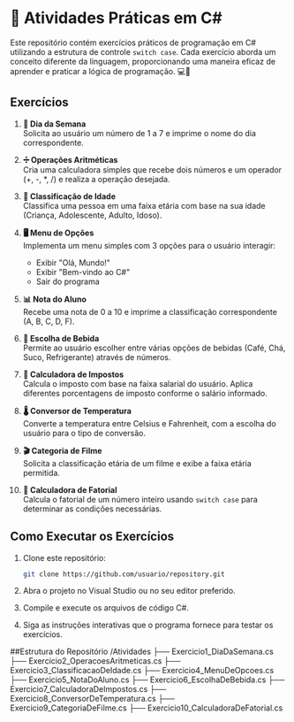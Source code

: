 # 📝 Atividades Práticas em C#

Este repositório contém exercícios práticos de programação em C# utilizando a estrutura de controle `switch case`. Cada exercício aborda um conceito diferente da linguagem, proporcionando uma maneira eficaz de aprender e praticar a lógica de programação. 💻🚀

## Exercícios

1. **📅 Dia da Semana**  
   Solicita ao usuário um número de 1 a 7 e imprime o nome do dia correspondente.

2. **➗ Operações Aritméticas**  
   Cria uma calculadora simples que recebe dois números e um operador (+, -, *, /) e realiza a operação desejada.

3. **🧒 Classificação de Idade**  
   Classifica uma pessoa em uma faixa etária com base na sua idade (Criança, Adolescente, Adulto, Idoso).

4. **🖥️ Menu de Opções**  
   Implementa um menu simples com 3 opções para o usuário interagir:  
   - Exibir "Olá, Mundo!"  
   - Exibir "Bem-vindo ao C#"  
   - Sair do programa

5. **📊 Nota do Aluno**  
   Recebe uma nota de 0 a 10 e imprime a classificação correspondente (A, B, C, D, F).

6. **🥤 Escolha de Bebida**  
   Permite ao usuário escolher entre várias opções de bebidas (Café, Chá, Suco, Refrigerante) através de números.

7. **💸 Calculadora de Impostos**  
   Calcula o imposto com base na faixa salarial do usuário. Aplica diferentes porcentagens de imposto conforme o salário informado.

8. **🌡️ Conversor de Temperatura**  
   Converte a temperatura entre Celsius e Fahrenheit, com a escolha do usuário para o tipo de conversão.

9. **🎬 Categoria de Filme**  
   Solicita a classificação etária de um filme e exibe a faixa etária permitida.

10. **🔢 Calculadora de Fatorial**  
    Calcula o fatorial de um número inteiro usando `switch case` para determinar as condições necessárias.

## Como Executar os Exercícios

1. Clone este repositório:
   ```bash
   git clone https://github.com/usuario/repository.git
2. Abra o projeto no Visual Studio ou no seu editor preferido.

3. Compile e execute os arquivos de código C#.

4. Siga as instruções interativas que o programa fornece para testar os exercícios.

##Estrutura do Repositório
/Atividades
   ├── Exercicio1_DiaDaSemana.cs
   ├── Exercicio2_OperacoesAritmeticas.cs
   ├── Exercicio3_ClassificacaoDeIdade.cs
   ├── Exercicio4_MenuDeOpcoes.cs
   ├── Exercicio5_NotaDoAluno.cs
   ├── Exercicio6_EscolhaDeBebida.cs
   ├── Exercicio7_CalculadoraDeImpostos.cs
   ├── Exercicio8_ConversorDeTemperatura.cs
   ├── Exercicio9_CategoriaDeFilme.cs
   ├── Exercicio10_CalculadoraDeFatorial.cs
